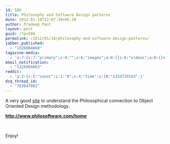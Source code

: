 ```yaml
---
id: 586
title: Philosophy and Software Design patterns
date: 2012-01-18T22:07:39+05:30
author: Pradeep Pant
layout: post
guid: /?p=586
permalink: /2012/01/18/philosophy-and-software-design-patterns/
jabber_published:
  - "1326904660"
tagazine-media:
  - 'a:7:{s:7:"primary";s:0:"";s:6:"images";a:0:{}s:6:"videos";a:0:{}s:11:"image_count";s:1:"0";s:6:"author";s:7:"1995146";s:7:"blog_id";s:7:"1919664";s:9:"mod_stamp";s:19:"2012-01-18 16:37:39";}'
email_notification:
  - "1326904663"
reddit:
  - 'a:2:{s:5:"count";s:1:"0";s:4:"time";s:10:"1334739163";}'
dsq_thread_id:
  - "783647861"
---
```

A very good [site](http://www.philosoftware.com/home) to understand the Philosophical connection to Object Oriented Design methodology.

<span style="color:#993300;"><strong>http://www.philosoftware.com/home</strong></span>

&nbsp;

Enjoy!